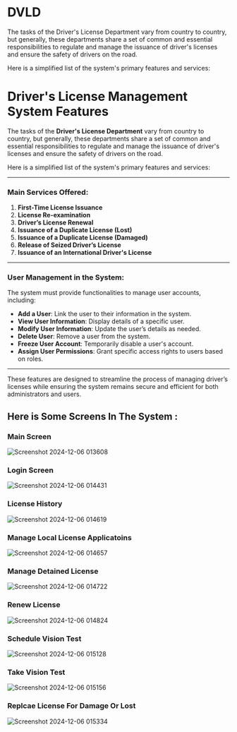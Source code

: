 
# DVLD
The tasks of the Driver's License Department vary from country to country, but generally, these departments share a set of common and essential responsibilities to regulate and manage the issuance of driver's licenses and ensure the safety of drivers on the road.

Here is a simplified list of the system's primary features and services:

# Driver's License Management System Features

The tasks of the **Driver's License Department** vary from country to country, but generally, these departments share a set of common and essential responsibilities to regulate and manage the issuance of driver's licenses and ensure the safety of drivers on the road.

Here is a simplified list of the system's primary features and services:

---

### Main Services Offered:

1. **First-Time License Issuance**
2. **License Re-examination**
3. **Driver’s License Renewal**
4. **Issuance of a Duplicate License (Lost)**
5. **Issuance of a Duplicate License (Damaged)**
6. **Release of Seized Driver’s License**
7. **Issuance of an International Driver's License**

---

### User Management in the System:
The system must provide functionalities to manage user accounts, including:

- **Add a User**: Link the user to their information in the system.
- **View User Information**: Display details of a specific user.
- **Modify User Information**: Update the user’s details as needed.
- **Delete User**: Remove a user from the system.
- **Freeze User Account**: Temporarily disable a user's account.
- **Assign User Permissions**: Grant specific access rights to users based on roles.

---

These features are designed to streamline the process of managing driver’s licenses while ensuring the system remains secure and efficient for both administrators and users.

## Here is Some Screens In The System : 

### Main Screen
![Screenshot 2024-12-06 013608](https://github.com/user-attachments/assets/a2929eee-d3af-4116-b57f-b0280aaf7c35)

### Login Screen
![Screenshot 2024-12-06 014431](https://github.com/user-attachments/assets/eb275cad-e0bf-43fd-a0ac-76e1d317329b)

### License History
![Screenshot 2024-12-06 014619](https://github.com/user-attachments/assets/7c6228ec-465b-46c5-b503-6b224db62ac7)

### Manage Local License Applicatoins
![Screenshot 2024-12-06 014657](https://github.com/user-attachments/assets/a2192de7-dcbe-4f85-a3e9-b66cd902a095)

### Manage Detained License
![Screenshot 2024-12-06 014722](https://github.com/user-attachments/assets/03ce7128-76db-4e31-810c-b4ad1d7f27c0)

### Renew License
![Screenshot 2024-12-06 014824](https://github.com/user-attachments/assets/3c9513de-1e94-4eb3-883e-83f29bc3ec53)

### Schedule Vision Test
![Screenshot 2024-12-06 015128](https://github.com/user-attachments/assets/6cfc404c-edc3-4bd6-8d83-f8c8a0b3f9a3)

### Take Vision Test
![Screenshot 2024-12-06 015156](https://github.com/user-attachments/assets/aa1791fe-d7f9-4849-926c-51ca25a46450)

### Replcae License For Damage Or Lost
![Screenshot 2024-12-06 015334](https://github.com/user-attachments/assets/d0d6cb3a-edf9-4329-bd49-51d492eadc6f)


